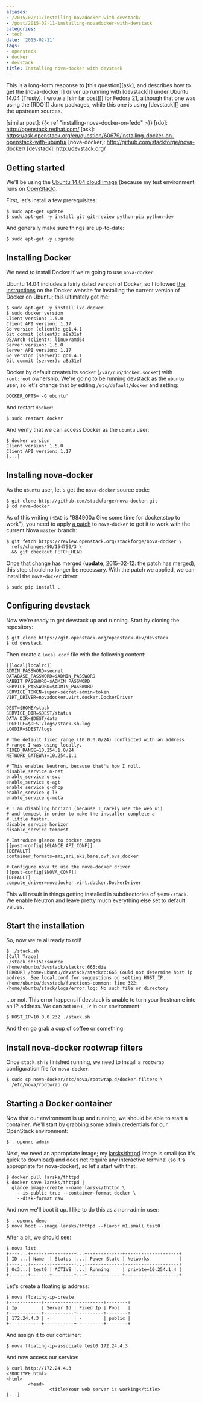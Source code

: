 ```yaml
---
aliases:
- /2015/02/11/installing-novadocker-with-devstack/
- /post/2015-02-11-installing-novadocker-with-devstack
categories:
- tech
date: '2015-02-11'
tags:
- openstack
- docker
- devstack
title: Installing nova-docker with devstack
---
```


This is a long-form response to [this question][ask], and describes
how to get the [nova-docker][] driver up running with [devstack][]
under Ubuntu 14.04 (Trusty).  I wrote a [similar post][] for Fedora
21, although that one was using the [RDO][] Juno packages, while this
one is using [devstack][] and the upstream sources.

[similar post]: {{< ref "installing-nova-docker-on-fedo" >}}
[rdo]: http://openstack.redhat.com/
[ask]: https://ask.openstack.org/en/question/60679/installing-docker-on-openstack-with-ubuntu/
[nova-docker]: http://github.com/stackforge/nova-docker/
[devstack]: http://devstack.org/

## Getting started

We'll be using the [Ubuntu 14.04 cloud image][ubuntu] (because my test
environment runs on [OpenStack][]).

[ubuntu]: https://cloud-images.ubuntu.com/trusty/current/
[openstack]: http://www.openstack.org/

First, let's install a few prerequisites:

    $ sudo apt-get update
    $ sudo apt-get -y install git git-review python-pip python-dev

And generally make sure things are up-to-date:

    $ sudo apt-get -y upgrade

## Installing Docker

We need to install Docker if we're going to use `nova-docker`.

Ubuntu 14.04 includes a fairly dated version of Docker, so I followed
[the instructions][] on the Docker website for installing the current
version of Docker on Ubuntu; this ultimately got me:

    $ sudo apt-get -y install lxc-docker
    $ sudo docker version
    Client version: 1.5.0
    Client API version: 1.17
    Go version (client): go1.4.1
    Git commit (client): a8a31ef
    OS/Arch (client): linux/amd64
    Server version: 1.5.0
    Server API version: 1.17
    Go version (server): go1.4.1
    Git commit (server): a8a31ef

[the instructions]: https://docs.docker.com/installation/ubuntulinux/#docker-maintained-package-installation

Docker by default creates its socket (`/var/run/docker.socket`) with
`root:root` ownership.  We're going to be running devstack as the
`ubuntu` user, so let's change that by editing `/etc/default/docker`
and setting:

    DOCKER_OPTS='-G ubuntu'

And restart `docker`:

    $ sudo restart docker

And verify that we can access Docker as the `ubuntu` user:

    $ docker version
    Client version: 1.5.0
    Client API version: 1.17
    [...]

## Installing nova-docker

As the `ubuntu` user, let's get the `nova-docker` source code:

    $ git clone http://github.com/stackforge/nova-docker.git
    $ cd nova-docker

As of this writing (`HEAD` is "984900a Give some time for docker.stop
to work"), you need to apply [a patch][] to `nova-docker` to get it to
work with the current Nova `master` branch:

[a patch]: https://review.openstack.org/#/c/154750/

    $ git fetch https://review.openstack.org/stackforge/nova-docker \
      refs/changes/50/154750/3 \
      && git checkout FETCH_HEAD

Once [that change][a patch] has merged (**update**, 2015-02-12: the
patch has merged), this step should no longer be
necessary.  With the patch we applied, we can install the
`nova-docker` driver:

    $ sudo pip install .

## Configuring devstack

Now we're ready to get devstack up and running.  Start by cloning the
repository:

    $ git clone https://git.openstack.org/openstack-dev/devstack
    $ cd devstack

Then create a `local.conf` file with the following content:

    [[local|localrc]]
    ADMIN_PASSWORD=secret
    DATABASE_PASSWORD=$ADMIN_PASSWORD
    RABBIT_PASSWORD=$ADMIN_PASSWORD
    SERVICE_PASSWORD=$ADMIN_PASSWORD
    SERVICE_TOKEN=super-secret-admin-token
    VIRT_DRIVER=novadocker.virt.docker.DockerDriver

    DEST=$HOME/stack
    SERVICE_DIR=$DEST/status
    DATA_DIR=$DEST/data
    LOGFILE=$DEST/logs/stack.sh.log
    LOGDIR=$DEST/logs

    # The default fixed range (10.0.0.0/24) conflicted with an address
    # range I was using locally.
    FIXED_RANGE=10.254.1.0/24
    NETWORK_GATEWAY=10.254.1.1

    # This enables Neutron, because that's how I roll.
    disable_service n-net
    enable_service q-svc
    enable_service q-agt
    enable_service q-dhcp
    enable_service q-l3
    enable_service q-meta

    # I am disabling horizon (because I rarely use the web ui)
    # and tempest in order to make the installer complete a 
    # little faster.
    disable_service horizon
    disable_service tempest

    # Introduce glance to docker images
    [[post-config|$GLANCE_API_CONF]]
    [DEFAULT]
    container_formats=ami,ari,aki,bare,ovf,ova,docker

    # Configure nova to use the nova-docker driver
    [[post-config|$NOVA_CONF]]
    [DEFAULT]
    compute_driver=novadocker.virt.docker.DockerDriver

This will result in things getting installed in subdirectories of
`$HOME/stack`.  We enable Neutron and leave pretty much everything
else set to default values.

## Start the installation

So, now we're all ready to roll!

    $ ./stack.sh
    [Call Trace]
    ./stack.sh:151:source
    /home/ubuntu/devstack/stackrc:665:die
    [ERROR] /home/ubuntu/devstack/stackrc:665 Could not determine host ip address. See local.conf for suggestions on setting HOST_IP.
    /home/ubuntu/devstack/functions-common: line 322: /home/ubuntu/stack/logs/error.log: No such file or directory

...or not.  This error happens if devstack is unable to turn your
hostname into an IP address.  We can set `HOST_IP` in our
environment:

    $ HOST_IP=10.0.0.232 ./stack.sh

And then go grab a cup of coffee or something.

## Install nova-docker rootwrap filters

Once `stack.sh` is finished running, we need to install a `rootwrap`
configuration file for `nova-docker`:

    $ sudo cp nova-docker/etc/nova/rootwrap.d/docker.filters \
      /etc/nova/rootwrap.d/

## Starting a Docker container

Now that our environment is up and running, we should be able to start
a container.  We'll start by grabbing some admin credentials for our
OpenStack environment:

    $ . openrc admin

Next, we need an appropriate image; my [larsks/thttpd][] image
is small (so it's quick to download) and does not require any
interactive terminal (so it's appropriate for nova-docker), so let's
start with that:

[larsks/thttpd]: https://registry.hub.docker.com/u/larsks/thttpd/

    $ docker pull larsks/thttpd
    $ docker save larsks/thttpd |
      glance image-create --name larsks/thttpd \
        --is-public true --container-format docker \
        --disk-format raw

And now we'll boot it up.  I like to do this as a non-admin user:

    $ . openrc demo
    $ nova boot --image larsks/thttpd --flavor m1.small test0

After a bit, we should see:

    $ nova list
    +----...+-------+--------+...+-------------+--------------------+
    | ID ...| Name  | Status |...| Power State | Networks           |
    +----...+-------+--------+...+-------------+--------------------+
    | 0c3...| test0 | ACTIVE |...| Running     | private=10.254.1.4 |
    +----...+-------+--------+...+-------------+--------------------+

Let's create a floating ip address:

    $ nova floating-ip-create
    +------------+-----------+----------+--------+
    | Ip         | Server Id | Fixed Ip | Pool   |
    +------------+-----------+----------+--------+
    | 172.24.4.3 | -         | -        | public |
    +------------+-----------+----------+--------+

And assign it to our container:

    $ nova floating-ip-associate test0 172.24.4.3

And now access our service:

    $ curl http://172.24.4.3
    <!DOCTYPE html>
    <html>
            <head>            
                    <title>Your web server is working</title>
    [...]
